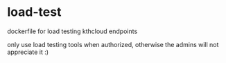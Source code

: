 # load-test
dockerfile for load testing kthcloud endpoints

only use load testing tools when authorized, otherwise the admins will not appreciate it :)
